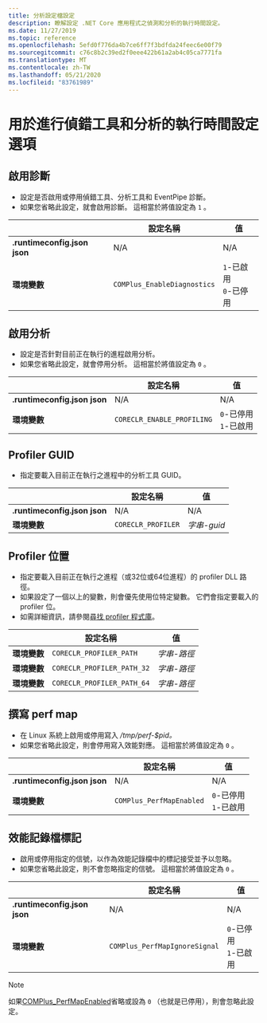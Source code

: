 ```yaml
---
title: 分析設定檔設定
description: 瞭解設定 .NET Core 應用程式之偵測和分析的執行時間設定。
ms.date: 11/27/2019
ms.topic: reference
ms.openlocfilehash: 5efd0f776da4b7ce6ff7f3bdfda24feec6e00f79
ms.sourcegitcommit: c76c8b2c39ed2f0eee422b61a2ab4c05ca7771fa
ms.translationtype: MT
ms.contentlocale: zh-TW
ms.lasthandoff: 05/21/2020
ms.locfileid: "83761989"
---
```

# <a name="run-time-configuration-options-for-debugging-and-profiling"></a>用於進行偵錯工具和分析的執行時間設定選項

## <a name="enable-diagnostics"></a>啟用診斷

- 設定是否啟用或停用偵錯工具、分析工具和 EventPipe 診斷。
- 如果您省略此設定，就會啟用診斷。 這相當於將值設定為 `1` 。

| | 設定名稱 | 值 |
| - | - | - |
| **.runtimeconfig.json json** | N/A | N/A |
| **環境變數** | `COMPlus_EnableDiagnostics` | `1`-已啟用<br/>`0`-已停用 |

## <a name="enable-profiling"></a>啟用分析

- 設定是否針對目前正在執行的進程啟用分析。
- 如果您省略此設定，就會停用分析。 這相當於將值設定為 `0` 。

| | 設定名稱 | 值 |
| - | - | - |
| **.runtimeconfig.json json** | N/A | N/A |
| **環境變數** | `CORECLR_ENABLE_PROFILING` | `0`-已停用<br/>`1`-已啟用 |

## <a name="profiler-guid"></a>Profiler GUID

- 指定要載入目前正在執行之進程中的分析工具 GUID。

| | 設定名稱 | 值 |
| - | - | - |
| **.runtimeconfig.json json** | N/A | N/A |
| **環境變數** | `CORECLR_PROFILER` | *字串-guid* |

## <a name="profiler-location"></a>Profiler 位置

- 指定要載入目前正在執行之進程（或32位或64位進程）的 profiler DLL 路徑。
- 如果設定了一個以上的變數，則會優先使用位特定變數。 它們會指定要載入的 profiler 位。
- 如需詳細資訊，請參閱[尋找 profiler 程式庫](https://github.com/dotnet/runtime/blob/master/docs/design/coreclr/profiling/Profiler%20Loading.md)。

| | 設定名稱 | 值 |
| - | - | - |
| **環境變數** | `CORECLR_PROFILER_PATH` | *字串-路徑* |
| **環境變數** | `CORECLR_PROFILER_PATH_32` | *字串-路徑* |
| **環境變數** | `CORECLR_PROFILER_PATH_64` | *字串-路徑* |

## <a name="write-perf-map"></a>撰寫 perf map

- 在 Linux 系統上啟用或停用寫入 */tmp/perf-$pid。*
- 如果您省略此設定，則會停用寫入效能對應。 這相當於將值設定為 `0` 。

| | 設定名稱 | 值 |
| - | - | - |
| **.runtimeconfig.json json** | N/A | N/A |
| **環境變數** | `COMPlus_PerfMapEnabled` | `0`-已停用<br/>`1`-已啟用 |

## <a name="perf-log-markers"></a>效能記錄檔標記

- 啟用或停用指定的信號，以作為效能記錄檔中的標記接受並予以忽略。
- 如果您省略此設定，則不會忽略指定的信號。 這相當於將值設定為 `0` 。

| | 設定名稱 | 值 |
| - | - | - |
| **.runtimeconfig.json json** | N/A | N/A |
| **環境變數** | `COMPlus_PerfMapIgnoreSignal` | `0`-已停用<br/>`1`-已啟用 |

> [!NOTE]
> 如果[COMPlus_PerfMapEnabled](#write-perf-map)省略或設為 `0` （也就是已停用），則會忽略此設定。
